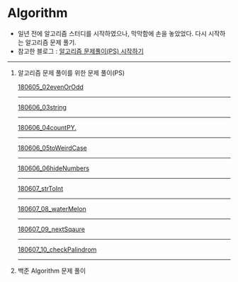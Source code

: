 # Algorithm

- 일년 전에 알고리즘 스터디를 시작하였으나, 막막함에 손을 놓았었다. 다시 시작하는 알고리즘 문제 풀기.
- 참고한 블로그 : [알고리즘 문제풀이(PS) 시작하기]( http://plzrun.tistory.com/entry/%EC%95%8C%EA%B3%A0%EB%A6%AC%EC%A6%98-%EB%AC%B8%EC%A0%9C%ED%92%80%EC%9D%B4PS-%EC%8B%9C%EC%9E%91%ED%95%98%EA%B8%B0)


---
1. 알고리즘 문제 풀이를 위한 문제 풀이(PS)

    [180605_02evenOrOdd](https://github.com/SujinParkdev/algorithm_study/blob/master/01_PS/180605_02evenOrOdd.js)<hr>
    [180606_03string](https://github.com/SujinParkdev/algorithm_study/blob/master/01_PS/180606_03string.js)<hr>
    [180606_04countPY.](https://github.com/SujinParkdev/algorithm_study/blob/master/01_PS/180606_04countPY.js)<hr>
    [180606_05toWeirdCase](https://github.com/SujinParkdev/algorithm_study/blob/master/01_PS/180606_05toWeirdCase.js)<hr>
    [180606_06hideNumbers](https://github.com/SujinParkdev/algorithm_study/blob/master/01_PS/180606_06hideNumbers.js)<hr>
    [180607_strToInt](https://github.com/SujinParkdev/algorithm_study/blob/master/01_PS/180607_strToInt.js)<hr>
    [180607_08_waterMelon](https://github.com/SujinParkdev/algorithm_study/blob/master/01_PS/180607_08_waterMelon.js)<hr>
    [180607_09_nextSqaure](https://github.com/SujinParkdev/algorithm_study/blob/master/01_PS/180607_09_nextSqaure.js)<hr>
    [180607_10_checkPalindrom](https://github.com/SujinParkdev/algorithm_study/blob/master/01_PS/180607_10_checkPalindrom.js)<hr>


2. 백준 Algorithm 문제 풀이